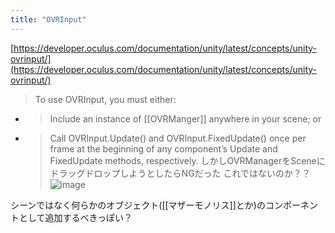 ```yaml
---
title: "OVRInput"
---
```


[https://developer.oculus.com/documentation/unity/latest/concepts/unity-ovrinput/](https://developer.oculus.com/documentation/unity/latest/concepts/unity-ovrinput/)
> To use OVRInput, you must either:
- >  Include an instance of [[OVRManger]] anywhere in your scene; or
- >  Call OVRInput.Update() and OVRInput.FixedUpdate() once per frame at the beginning of any component’s Update and FixedUpdate methods, respectively.
しかしOVRManagerをSceneにドラッグドロップしようとしたらNGだった
これではないのか？？
![image](https://gyazo.com/9a5ce7224c7dcefda7043dccd79b5400/thumb/1000)

シーンではなく何らかのオブジェクト([[マザーモノリス]]とか)のコンポーネントとして追加するべきっぽい？
